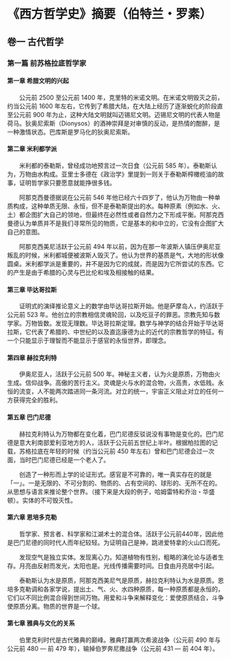 # 《西方哲学史》摘要（伯特兰・罗素）

## 卷一 古代哲学

### 第一篇 前苏格拉底哲学家

#### 第一章 希腊文明的兴起

&emsp;&emsp;公元前 2500 至公元前 1400 年，克里特的米诺文明。在米诺文明毁灭之前，约当公元前 1600 年左右，它传到了希腊大陆，在大陆上经历了逐渐蜕化的阶段直至公元前 900 年为止，这种大陆文明就叫迈锡尼文明。迈锡尼文明的代表人物是荷马。狄奥尼索斯（Dionysos）的酒神崇拜是对审慎的反动，是热情的酣醉，是一种激情状态。巴库斯是罗马化的狄奥尼索斯。

#### 第二章 米利都学派

&emsp;&emsp;米利都的泰勒斯，曾经成功地预言过一次日食（公元前 585 年）。泰勒斯认为，万物由水构成。亚里士多德在《政治学》里提到一则关于泰勒斯榨橄榄油的故事，证明哲学家只要愿意就能挣很多钱。

&emsp;&emsp;阿那克西曼德据说在公元前 546 年他已经六十四岁了，他认为万物由一种单质构成，这种单质无限、永恒，但不是泰勒斯提出的水。每种原素（例如水、火、土）都企图扩大自己的领地，但最终在必然性或者自然力之下形成平衡。阿那克西曼德认为单质并不是我们寻常所见的物质，它是基本的和中立的，它没有企图扩大自己的意图。

&emsp;&emsp;阿那克西美尼活跃于公元前 494 年以前，因为在那一年波斯人镇压伊奥尼亚叛乱的时候，米利都城便被波斯人毁灭了。他认为世界的基质是气，大地的形状像圆桌。米利都学派是重要的，并不是因为它的成就，而是因为它所尝试的东西。它的产生是由于希腊的心灵与巴比伦和埃及相接触的结果。

#### 第三章 毕达哥拉斯

&emsp;&emsp;证明式的演绎推论意义上的数学由毕达哥拉斯开始。他是萨摩岛人，约活跃于公元前 523 年。他创立的宗教相信灵魂轮回，以及吃豆子的罪恶。宗教先知与数学家。万物皆数。发现无理数。毕达哥拉斯定理。数学与神学的结合开始于毕达哥拉斯，它代表了希腊的、中世纪的以及直迄康德为止的近代的宗教哲学的特征。有一个只能显示于理智而不能显示于感官的永恒世界，即理念。

#### 第四章 赫拉克利特

&emsp;&emsp;伊奥尼亚人，活跃于公元前 500 年。神秘主义者，认为火是原质，万物由火生成。信仰战争。高傲的苦行主义。灵魂是火与水的混合物，火高贵，水低贱。永恒的流变，人不能两次踏进同一条河流。对立的统一，宇宙正义阻止对立的任何一方获得完全的胜利。

#### 第五章 巴门尼德

&emsp;&emsp;赫拉克利特认为万物都在变化着，巴门尼德反驳说没有事物是变化的。巴门尼德是意大利南部爱利亚地方的人，活跃于公元前五世纪上半叶。根据柏拉图的记载，苏格拉底在年轻的时候（约当公元前 450 年左右）曾和巴门尼德会过一次面，当时巴门尼德已经是一个老人了。

&emsp;&emsp;创造了一种形而上学的论证形式。感官是不可靠的，唯一真实存在的就是「一」。一是无限的、不可分割的、物质的、占有空间的、球形的、无所不在的。从思想与语言来推论整个世界。（接下来是大段的例子，哈姆雷特和乔治・华盛顿）。实体的不可毁灭性。

#### 第六章 恩培多克勒

&emsp;&emsp;哲学家、预言者、科学家和江湖术士的混合体。活跃于公元前440年，因此他是巴门尼德的同时代人而年纪较轻。为证明自己是神，跳进爱特拿的火山口而死。

&emsp;&emsp;发现空气是独立实体。发现离心力。知道植物有性别，粗略的演化论与适者生存。月亮由反射而发光，太阳也是。光线传播需要时间。日食由月亮居中引起。

&emsp;&emsp;泰勒斯认为水是原质，阿那克西美尼气是原质，赫拉克利特认为水是原质。恩培多克勒调和各家学说，提出土、气、火、水四种原质，每一种原质都是永恒的，它们以不同比例混合得到世间万物。用爱和斗争来解释变化：爱使原质结合，斗争使原质分离。物质的世界是一个球。

#### 第七章 雅典与文化的关系

&emsp;&emsp;伯里克利时代是古代雅典的巅峰。雅典打赢两次希波战争（公元前 490 年与公元前 480 — 前 479 年），输掉伯罗奔尼撒战争（公元前 431 — 前 404 年）。

&emsp;&emsp;

&emsp;&emsp;

&emsp;&emsp;

&emsp;&emsp;

&emsp;&emsp;

&emsp;&emsp;

&emsp;&emsp;

&emsp;&emsp;

&emsp;&emsp;

&emsp;&emsp;

&emsp;&emsp;

&emsp;&emsp;

&emsp;&emsp;

&emsp;&emsp;

&emsp;&emsp;

&emsp;&emsp;

&emsp;&emsp;

&emsp;&emsp;

&emsp;&emsp;

&emsp;&emsp;

&emsp;&emsp;

&emsp;&emsp;

&emsp;&emsp;

&emsp;&emsp;

&emsp;&emsp;

&emsp;&emsp;

&emsp;&emsp;

&emsp;&emsp;

&emsp;&emsp;

&emsp;&emsp;

&emsp;&emsp;

&emsp;&emsp;

&emsp;&emsp;

&emsp;&emsp;

&emsp;&emsp;

&emsp;&emsp;

&emsp;&emsp;

&emsp;&emsp;

&emsp;&emsp;

&emsp;&emsp;

&emsp;&emsp;

&emsp;&emsp;

&emsp;&emsp;

&emsp;&emsp;

&emsp;&emsp;

&emsp;&emsp;

&emsp;&emsp;

&emsp;&emsp;

&emsp;&emsp;

&emsp;&emsp;

&emsp;&emsp;

&emsp;&emsp;

&emsp;&emsp;

&emsp;&emsp;

&emsp;&emsp;

&emsp;&emsp;

&emsp;&emsp;

&emsp;&emsp;

&emsp;&emsp;

&emsp;&emsp;

&emsp;&emsp;

&emsp;&emsp;

&emsp;&emsp;

&emsp;&emsp;

&emsp;&emsp;

&emsp;&emsp;

&emsp;&emsp;

&emsp;&emsp;

&emsp;&emsp;

&emsp;&emsp;

&emsp;&emsp;

&emsp;&emsp;

&emsp;&emsp;

&emsp;&emsp;

&emsp;&emsp;

&emsp;&emsp;

&emsp;&emsp;

&emsp;&emsp;

&emsp;&emsp;

&emsp;&emsp;

&emsp;&emsp;

&emsp;&emsp;

&emsp;&emsp;

&emsp;&emsp;

&emsp;&emsp;

&emsp;&emsp;

&emsp;&emsp;

&emsp;&emsp;

&emsp;&emsp;

&emsp;&emsp;

&emsp;&emsp;

&emsp;&emsp;

&emsp;&emsp;

&emsp;&emsp;

&emsp;&emsp;

&emsp;&emsp;

&emsp;&emsp;

&emsp;&emsp;

&emsp;&emsp;

&emsp;&emsp;

&emsp;&emsp;

&emsp;&emsp;

&emsp;&emsp;

&emsp;&emsp;

&emsp;&emsp;

&emsp;&emsp;

&emsp;&emsp;

&emsp;&emsp;

&emsp;&emsp;

&emsp;&emsp;

&emsp;&emsp;

&emsp;&emsp;

&emsp;&emsp;

&emsp;&emsp;

&emsp;&emsp;

&emsp;&emsp;

&emsp;&emsp;

&emsp;&emsp;

&emsp;&emsp;

&emsp;&emsp;

&emsp;&emsp;

&emsp;&emsp;

&emsp;&emsp;

&emsp;&emsp;

&emsp;&emsp;

&emsp;&emsp;

&emsp;&emsp;

&emsp;&emsp;

&emsp;&emsp;

&emsp;&emsp;

&emsp;&emsp;

&emsp;&emsp;

&emsp;&emsp;

&emsp;&emsp;

&emsp;&emsp;

&emsp;&emsp;

&emsp;&emsp;

&emsp;&emsp;

&emsp;&emsp;

&emsp;&emsp;

&emsp;&emsp;

&emsp;&emsp;

&emsp;&emsp;

&emsp;&emsp;

&emsp;&emsp;

&emsp;&emsp;

&emsp;&emsp;

&emsp;&emsp;

&emsp;&emsp;

&emsp;&emsp;

&emsp;&emsp;

&emsp;&emsp;

&emsp;&emsp;

&emsp;&emsp;

&emsp;&emsp;

&emsp;&emsp;

&emsp;&emsp;

&emsp;&emsp;

&emsp;&emsp;

&emsp;&emsp;

&emsp;&emsp;

&emsp;&emsp;

&emsp;&emsp;

&emsp;&emsp;

&emsp;&emsp;

&emsp;&emsp;

&emsp;&emsp;

&emsp;&emsp;

&emsp;&emsp;

&emsp;&emsp;

&emsp;&emsp;

&emsp;&emsp;

&emsp;&emsp;

&emsp;&emsp;

&emsp;&emsp;

&emsp;&emsp;

&emsp;&emsp;

&emsp;&emsp;

&emsp;&emsp;

&emsp;&emsp;

&emsp;&emsp;

&emsp;&emsp;

&emsp;&emsp;

&emsp;&emsp;

&emsp;&emsp;

&emsp;&emsp;

&emsp;&emsp;

&emsp;&emsp;

&emsp;&emsp;

&emsp;&emsp;

&emsp;&emsp;

&emsp;&emsp;

&emsp;&emsp;

&emsp;&emsp;

&emsp;&emsp;

&emsp;&emsp;

&emsp;&emsp;

&emsp;&emsp;

&emsp;&emsp;

&emsp;&emsp;

&emsp;&emsp;

&emsp;&emsp;

&emsp;&emsp;

&emsp;&emsp;

&emsp;&emsp;

&emsp;&emsp;

&emsp;&emsp;

&emsp;&emsp;

&emsp;&emsp;

&emsp;&emsp;

&emsp;&emsp;

&emsp;&emsp;

&emsp;&emsp;

&emsp;&emsp;

&emsp;&emsp;

&emsp;&emsp;

&emsp;&emsp;

&emsp;&emsp;

&emsp;&emsp;

&emsp;&emsp;

&emsp;&emsp;

&emsp;&emsp;

&emsp;&emsp;

&emsp;&emsp;

&emsp;&emsp;

&emsp;&emsp;

&emsp;&emsp;

&emsp;&emsp;

&emsp;&emsp;

&emsp;&emsp;

&emsp;&emsp;

&emsp;&emsp;

&emsp;&emsp;

&emsp;&emsp;

&emsp;&emsp;

&emsp;&emsp;

&emsp;&emsp;

&emsp;&emsp;

&emsp;&emsp;

&emsp;&emsp;

&emsp;&emsp;

&emsp;&emsp;

&emsp;&emsp;

&emsp;&emsp;

&emsp;&emsp;

&emsp;&emsp;

&emsp;&emsp;

&emsp;&emsp;

&emsp;&emsp;

&emsp;&emsp;

&emsp;&emsp;

&emsp;&emsp;

&emsp;&emsp;

&emsp;&emsp;

&emsp;&emsp;

&emsp;&emsp;

&emsp;&emsp;

&emsp;&emsp;

&emsp;&emsp;

&emsp;&emsp;

&emsp;&emsp;

&emsp;&emsp;

&emsp;&emsp;

&emsp;&emsp;

&emsp;&emsp;

&emsp;&emsp;

&emsp;&emsp;

&emsp;&emsp;

&emsp;&emsp;

&emsp;&emsp;

&emsp;&emsp;

&emsp;&emsp;

&emsp;&emsp;

&emsp;&emsp;

&emsp;&emsp;

&emsp;&emsp;

&emsp;&emsp;

&emsp;&emsp;

&emsp;&emsp;

&emsp;&emsp;

&emsp;&emsp;

&emsp;&emsp;

&emsp;&emsp;

&emsp;&emsp;

&emsp;&emsp;

&emsp;&emsp;

&emsp;&emsp;

&emsp;&emsp;

&emsp;&emsp;

&emsp;&emsp;

&emsp;&emsp;

&emsp;&emsp;

&emsp;&emsp;

&emsp;&emsp;

&emsp;&emsp;

&emsp;&emsp;

&emsp;&emsp;

&emsp;&emsp;

&emsp;&emsp;

&emsp;&emsp;

&emsp;&emsp;

&emsp;&emsp;

&emsp;&emsp;

&emsp;&emsp;

&emsp;&emsp;

&emsp;&emsp;

&emsp;&emsp;

&emsp;&emsp;

&emsp;&emsp;

&emsp;&emsp;

&emsp;&emsp;

&emsp;&emsp;

&emsp;&emsp;

&emsp;&emsp;

&emsp;&emsp;

&emsp;&emsp;

&emsp;&emsp;

&emsp;&emsp;

&emsp;&emsp;

&emsp;&emsp;

&emsp;&emsp;

&emsp;&emsp;

&emsp;&emsp;

&emsp;&emsp;

&emsp;&emsp;

&emsp;&emsp;

&emsp;&emsp;

&emsp;&emsp;

&emsp;&emsp;

&emsp;&emsp;

&emsp;&emsp;

&emsp;&emsp;

&emsp;&emsp;

&emsp;&emsp;

&emsp;&emsp;

&emsp;&emsp;

&emsp;&emsp;

&emsp;&emsp;

&emsp;&emsp;

&emsp;&emsp;

&emsp;&emsp;

&emsp;&emsp;

&emsp;&emsp;

&emsp;&emsp;

&emsp;&emsp;

&emsp;&emsp;

&emsp;&emsp;

&emsp;&emsp;

&emsp;&emsp;

&emsp;&emsp;

&emsp;&emsp;

&emsp;&emsp;

&emsp;&emsp;

&emsp;&emsp;

&emsp;&emsp;

&emsp;&emsp;

&emsp;&emsp;

&emsp;&emsp;

&emsp;&emsp;

&emsp;&emsp;※ 商惟，二〇二二年八月七日，立秋 ※